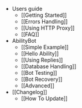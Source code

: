 * Users guide
    * [[Getting Started]]
    * [[Errors Handling]]
    * [[Using HTTP Proxy]]
    * [[FAQ]]
* AbilityBot
    * [[Simple Example]]
    * [[Hello Ability]]
    * [[Using Replies]]
    * [[Database Handling]]
    * [[Bot Testing]]
    * [[Bot Recovery]]
    * [[Advanced]]
* [[Changelog]]
    * [[How To Update]]